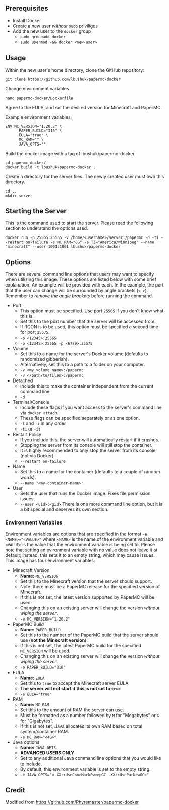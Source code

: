 ## Prerequisites

- Install Docker
- Create a new user *without* `sudo` priviliges
- Add the new user to the `docker` group
  - `sudo groupadd docker`
  - `sudo usermod -aG docker <new-user>`
## Usage

Within the new user's home directory, clone the GitHub repository:

    git clone https://github.com/lbushuk/papermc-docker
    
Change environment variables

    nano papermc-docker/Dockerfile

Agree to the EULA, and set the desired version for Minecraft and PaperMC.

Example environment variables:
    
    ENV MC_VERSION="1.20.2" \
          PAPER_BUILD="316" \
          EULA="true" \
          MC_RAM="" \
          JAVA_OPTS=""

Build the docker image with a tag of lbushuk/papermc-docker

    cd papermc-docker/
    docker build -t lbushuk/papermc-docker .

Create a directory for the server files. The newly created user must own this directory.
    
    cd ..
    mkdir server

## Starting the Server

This is the command used to start the server. Please read the following section to understand the options used.

    docker run -p 25565:25565 -v /home/<username>/server:/papermc -d -ti --restart on-failure -e MC_RAM="8G" -e TZ="America/Winnipeg" --name "minecraft" --user 1001:1001 lbushuk/papermc-docker

## Options
There are several command line options that users may want to specify when utilizing this image. These options are listed below with some brief explanation. An example will be provided with each. In the example, the part that the user can change will be surrounded by angle brackets (`< >`). Remember to *remove the angle brackets* before running the command.
- Port
  - This option must be specified. Use port `25565` if you don't know what this is.
  - Set this to the port number that the server will be accessed from.
  - If RCON is to be used, this option must be specified a second time for port `25575`.
  - `-p <12345>:25565`
  - `-p <12345>:25565 -p <6789>:25575`
- Volume
  - Set this to a name for the server's Docker volume (defaults to randomized gibberish).
  - Alternatively, set this to a path to a folder on your computer.
  - `-v <my_volume_name>:/papermc`
  - `-v </path/to/files>:/papermc`
- Detached
  - Include this to make the container independent from the current command line.
  - `-d`
- Terminal/Console
  - Include these flags if you want access to the server's command line via `docker attach`.
  - These flags can be specified separately or as one option.
  - `-t` and `-i` in any order
  - `-ti` or `-it`
- Restart Policy
  - If you include this, the server will automatically restart if it crashes.
  - Stopping the server from its console will still stop the container.
  - It is highly recommended to only stop the server from its console (not via Docker).
  - `--restart on-failure`
- Name
  - Set this to a name for the container (defaults to a couple of random words).
  - `--name "<my-container-name>"`
- User
  - Sets the user that runs the Docker image. Fixes file permission issues.
  - `--user <uid>:<gid>`
There is one more command line option, but it is a bit special and deserves its own section.
### Environment Variables
Environment variables are options that are specified in the format `-e <NAME>="<VALUE>"` where `<NAME>` is the name of the environment variable and `<VALUE>` is the value that the environment variable is being set to. Please note that setting an evironment variable with no value does not leave it at default; instead, this sets it to an empty string, which may cause issues. This image has four environment variables:
- Minecraft Version
  - **Name:** `MC_VERSION`
  - Set this to the Minecraft version that the server should support.
  - Note: there must be a PaperMC release for the specified version of Minecraft.
  - If this is not set, the latest version supported by PaperMC will be used.
  - Changing this on an existing server will change the version *without wiping the server*.
  - `-e MC_VERSION="1.20.2"`
- PaperMC Build
  - **Name:** `PAPER_BUILD`
  - Set this to the number of the PaperMC build that the server should use (**not the Minecraft version**).
  - If this is not set, the latest PaperMC build for the specified `MC_VERSION` will be used.
  - Changing this on an existing server will change the version *without wiping the server*.
  - `-e PAPER_BUILD="316"`
- EULA
  - **Name:** `EULA`
  - Set this to `true` to accept the Minecraft server EULA
  - **The server will not start if this is not set to `true`**
  - `-e EULA="true"`
- RAM
  - **Name:** `MC_RAM`
  - Set this to the amount of RAM the server can use.
  - Must be formatted as a number followed by `M` for "Megabytes" or `G` for "Gigabytes".
  - If this is not set, Java allocates its own RAM based on total system/container RAM.
  - `-e MC_RAM="<4G>"`
- Java options
  - **Name:** `JAVA_OPTS`
  - **ADVANCED USERS ONLY**
  - Set to any additional Java command line options that you would like to include.
  - By default, this environment variable is set to the empty string.
  - `-e JAVA_OPTS="<-XX:+UseConcMarkSweepGC -XX:+UseParNewGC>"`

## Credit

Modified from https://github.com/Phyremaster/papermc-docker

